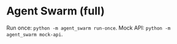 # Agent Swarm (full)
Run once: `python -m agent_swarm run-once`.
Mock API: `python -m agent_swarm mock-api`.

